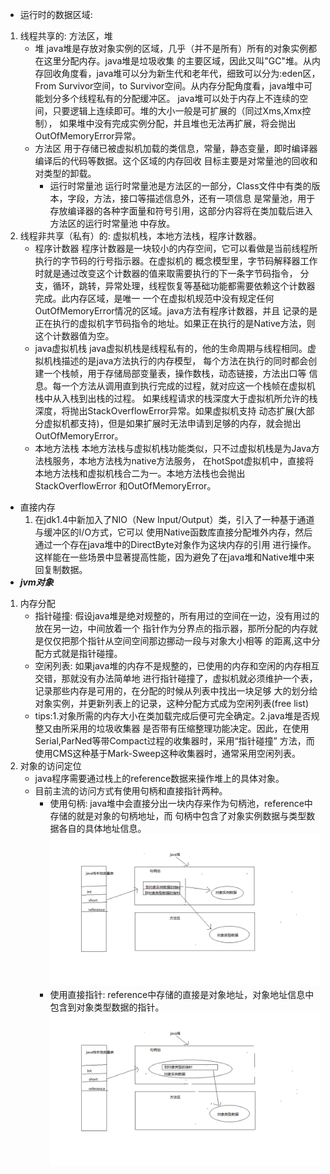 - 运行时的数据区域:
1. 线程共享的: 方法区，堆
    - 堆
    java堆是存放对象实例的区域，几乎（并不是所有）所有的对象实例都在这里分配内存。java堆是垃圾收集
    的主要区域，因此又叫"GC"堆。从内存回收角度看，java堆可以分为新生代和老年代，细致可以分为:eden区，
    From Survivor空间，to Survivor空间。从内存分配角度看，java堆中可能划分多个线程私有的分配缓冲区。
    java堆可以处于内存上不连续的空间，只要逻辑上连续即可。堆的大小一般是可扩展的（同过Xms,Xmx控制），
    如果堆中没有完成实例分配，并且堆也无法再扩展，将会抛出OutOfMemoryError异常。
    - 方法区
    用于存储已被虚拟机加载的类信息，常量，静态变量，即时编译器编译后的代码等数据。这个区域的内存回收
    目标主要是对常量池的回收和对类型的卸载。
        - 运行时常量池
        运行时常量池是方法区的一部分，Class文件中有类的版本，字段，方法，接口等描述信息外，还有一项信息
        是常量池，用于存放编译器的各种字面量和符号引用，这部分内容将在类加载后进入方法区的运行时常量池
        中存放。
2. 线程非共享（私有）的: 虚拟机栈，本地方法栈，程序计数器。
    - 程序计数器
    程序计数器是一块较小的内存空间，它可以看做是当前线程所执行的字节码的行号指示器。在虚拟机的
    概念模型里，字节码解释器工作时就是通过改变这个计数器的值来取需要执行的下一条字节码指令，
    分支，循环，跳转，异常处理，线程恢复等基础功能都需要依赖这个计数器完成。此内存区域，是唯一
    一个在虚拟机规范中没有规定任何OutOfMemoryError情况的区域。java方法有程序计数器，并且
    记录的是正在执行的虚拟机字节码指令的地址。如果正在执行的是Native方法，则这个计数器值为空。
    - java虚拟机栈
    java虚拟机栈是线程私有的，他的生命周期与线程相同。虚拟机栈描述的是java方法执行的内存模型，
    每个方法在执行的同时都会创建一个栈帧，用于存储局部变量表，操作数栈，动态链接，方法出口等
    信息。每一个方法从调用直到执行完成的过程，就对应这一个栈帧在虚拟机栈中从入栈到出栈的过程。
    如果线程请求的栈深度大于虚拟机所允许的栈深度，将抛出StackOverflowError异常。如果虚拟机支持
    动态扩展(大部分虚拟机都支持)，但是如果扩展时无法申请到足够的内存，就会抛出OutOfMemoryError。
    - 本地方法栈
    本地方法栈与虚拟机栈功能类似，只不过虚拟机栈是为Java方法栈服务，本地方法栈为native方法服务，
    在hotSpot虚拟机中，直接将本地方法栈和虚拟机栈合二为一。本地方法栈也会抛出StackOverflowError
    和OutOfMemoryError。
- 直接内存
    1. 在jdk1.4中新加入了NIO（New Input/Output）类，引入了一种基于通道与缓冲区的I/O方式，它可以
    使用Native函数库直接分配堆外内存，然后通过一个存在java堆中的DirectByte对象作为这块内存的引用
    进行操作。这样能在一些场景中显著提高性能，因为避免了在java堆和Native堆中来回复制数据。
- **_jvm对象_**
1. 内存分配
    - 指针碰撞: 假设java堆是绝对规整的，所有用过的空间在一边，没有用过的放在另一边，中间放着一个
    指针作为分界点的指示器，那所分配的内存就是仅仅把那个指针从空间空间那边挪动一段与对象大小相等
    的距离,这中分配方式就是指针碰撞。
    - 空闲列表: 如果java堆的内存不是规整的，已使用的内存和空闲的内存相互交错，那就没有办法简单地
    进行指针碰撞了，虚拟机就必须维护一个表，记录那些内存是可用的，在分配的时候从列表中找出一块足够
    大的划分给对象实例，并更新列表上的记录，这种分配方式成为空闲列表(free list)
    - tips:1.对象所需的内存大小在类加载完成后便可完全确定。2.java堆是否规整又由所采用的垃圾收集器
    是否带有压缩整理功能决定。因此，在使用Serial,ParNed等带Compact过程的收集器时，采用“指针碰撞”
    方法，而使用CMS这种基于Mark-Sweep这种收集器时，通常采用空闲列表。
2. 对象的访问定位
    - java程序需要通过栈上的reference数据来操作堆上的具体对象。
    - 目前主流的访问方式有使用句柄和直接指针两种。
        - 使用句柄: java堆中会直接分出一块内存来作为句柄池，reference中存储的就是对象的句柄地址，而
        句柄中包含了对象实例数据与类型数据各自的具体地址信息。
        ![使用句柄](https://github.com/zzzzhy/javanotes/blob/master/image/%E4%BD%BF%E7%94%A8%E5%8F%A5%E6%9F%84.png)
        - 使用直接指针: reference中存储的直接是对象地址，对象地址信息中包含到对象类型数据的指针。
        ![直接指针](https://github.com/zzzzhy/javanotes/blob/master/image/%E7%9B%B4%E6%8E%A5%E6%8C%87%E9%92%88%E8%AE%BF%E9%97%AE.png)
